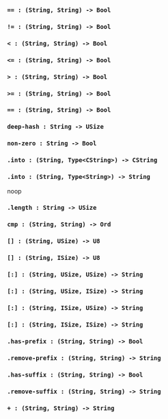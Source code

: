 <link rel="stylesheet" type="text/css" href="styles.css">

### `== : (String, String) -> Bool`

### `!= : (String, String) -> Bool`

### `< : (String, String) -> Bool`

### `<= : (String, String) -> Bool`

### `> : (String, String) -> Bool`

### `>= : (String, String) -> Bool`

### `== : (String, String) -> Bool`

### `deep-hash : String -> USize`

### `non-zero : String -> Bool`

### `.into : (String, Type<CString>) -> CString`

### `.into : (String, Type<String>) -> String`

noop

### `.length : String -> USize`

### `cmp : (String, String) -> Ord`

### `[] : (String, USize) -> U8`

### `[] : (String, ISize) -> U8`

### `[:] : (String, USize, USize) -> String`

### `[:] : (String, USize, ISize) -> String`

### `[:] : (String, ISize, USize) -> String`

### `[:] : (String, ISize, ISize) -> String`

### `.has-prefix : (String, String) -> Bool`

### `.remove-prefix : (String, String) -> String`

### `.has-suffix : (String, String) -> Bool`

### `.remove-suffix : (String, String) -> String`

### `+ : (String, String) -> String`
